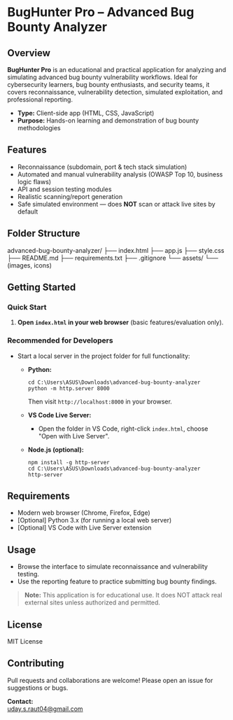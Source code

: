 ﻿# BugHunter Pro – Advanced Bug Bounty Analyzer

## Overview

**BugHunter Pro** is an educational and practical application for analyzing and simulating advanced bug bounty vulnerability workflows. Ideal for cybersecurity learners, bug bounty enthusiasts, and security teams, it covers reconnaissance, vulnerability detection, simulated exploitation, and professional reporting.

- **Type:** Client-side app (HTML, CSS, JavaScript)
- **Purpose:** Hands-on learning and demonstration of bug bounty methodologies

## Features

- Reconnaissance (subdomain, port & tech stack simulation)
- Automated and manual vulnerability analysis (OWASP Top 10, business logic flaws)
- API and session testing modules
- Realistic scanning/report generation
- Safe simulated environment — does **NOT** scan or attack live sites by default

## Folder Structure

advanced-bug-bounty-analyzer/
├── index.html
├── app.js
├── style.css
├── README.md
├── requirements.txt
├── .gitignore
└── assets/
└── (images, icons)

## Getting Started

### Quick Start

1. **Open `index.html` in your web browser** (basic features/evaluation only).

### Recommended for Developers

- Start a local server in the project folder for full functionality:
    - **Python:**
        ```
        cd C:\Users\ASUS\Downloads\advanced-bug-bounty-analyzer
        python -m http.server 8000
        ```
        Then visit `http://localhost:8000` in your browser.

    - **VS Code Live Server:**
        - Open the folder in VS Code, right-click `index.html`, choose "Open with Live Server".

    - **Node.js (optional):**
        ```
        npm install -g http-server
        cd C:\Users\ASUS\Downloads\advanced-bug-bounty-analyzer
        http-server
        ```

## Requirements

- Modern web browser (Chrome, Firefox, Edge)
- [Optional] Python 3.x (for running a local web server)
- [Optional] VS Code with Live Server extension

## Usage

- Browse the interface to simulate reconnaissance and vulnerability testing.
- Use the reporting feature to practice submitting bug bounty findings.

> **Note:** This application is for educational use. It does NOT attack real external sites unless authorized and permitted.

## License

MIT License

## Contributing

Pull requests and collaborations are welcome! Please open an issue for suggestions or bugs.

**Contact:**  
uday.s.raut04@gmail.com
